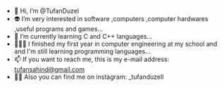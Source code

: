 - 👻 Hi, I’m @TufanDuzel
- 👽 I’m very interested in software ,computers ,computer hardwares ,useful programs and games...
- 👾 I’m currently learning C and C++ languages...
- 🧑🏻‍💻 I finished my first year in computer engineering at my school and and I'm still learning programming languages...
- 📫 If you want to reach me, this is my e-mail address: tufansahind@gmail.com
- 🦹‍♂️ Also you can find me on instagram: _tufanduzell

<!---
TufanDuzel/TufanDuzel is a ✨ special ✨ repository because its `README.md` (this file) appears on your GitHub profile.
You can click the Preview link to take a look at your changes.
--->
